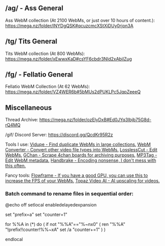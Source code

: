 ## /ag/ - Ass General

Ass WebM collection (At 2100 WebMs, or just over 10 hours of content.): https://mega.nz/folder/lNYDgQSK#qcuzcmcXStXiDUy0rjon3A

## /tg/ Tits General

Tits WebM collection (At 800 WebMs): https://mega.nz/folder/xEwwxKaD#csYF6cbdr3NId2xAbilZug

## /fg/ - Fellatio General

Fellatio WebM Collection (At 62 WebMs): https://mega.nz/folder/VZ4WER6b#5bMUs2dPUKLPc5JqpZeeeQ

## Miscellaneous

Thread Archive: https://mega.nz/folder/ozElyDxB#Ed0JYq3Ibjb75G8d-rQ4MQ

/gif/ Discord Server: https://discord.gg/QcdKr95R2z

Tools I use:
[Vidupe - Find duplicate WebMs in large collections.](https://github.com/kristiankoskimaki/vidupe)
[WebM Converter - Convert other video file types into WebMs.](https://github.com/WebMBro/WebMConverter)
[LosslessCut - Edit WebMs.](https://github.com/mifi/lossless-cut)
[GChan - Scrape 4chan boards for archiving purposes.](https://github.com/Issung/GChan)
[MP3Tag - Edit WebM metadata.](https://www.mp3tag.de/en/)
[Handbrake - Encoding nonsense, I don't mess with this often.](https://handbrake.fr/)

Fancy tools:
[Flowframe - If you have a good GPU, you can use this to increase the FPS of your WebMs.](https://nmkd.itch.io/flowframes)
[Topaz Video AI - AI upscaling for videos.](https://filecr.com/windows/topaz-video-enhance-ai/?id=064142456300)

### Batch command to rename files in sequential order:

@echo off
setlocal enabledelayedexpansion

set "prefix=a"
set "counter=1"

for %%A in (*) do (
    if not "%%A"=="%~nx0" (
        ren "%%A" "!prefix!!counter!%%~xA"
        set /a "counter+=1"
    )
)

endlocal